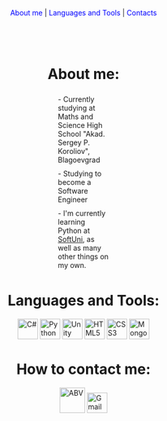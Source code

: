 <div style="display: flex;flex-flow: column wrap;align-items: center;">
    <header>
        <nav>
            <a href="#abt" style="display:inline;text-decoration:none;color:blue;" onMouseOver="this.style.color='red';this.style.border='1px solid red'" onMouseLeave="this.style.color='blue';this.style.border='none'">About me</a>
            <span> | </span>
            <a href="#langs" style="display:inline;text-decoration:none;color:blue;" onMouseOver="this.style.color='red';this.style.border='1px solid red'" onMouseLeave="this.style.color='blue';this.style.border='none'">Languages and Tools</a>
            <span> | </span>
            <a href="#contact" style="display:inline;text-decoration:none;color:blue;" onMouseOver="this.style.color='red';this.style.border='1px solid red'" onMouseLeave="this.style.color='blue';this.style.border='none'">Contacts</a>
        </nav>
    </header>
    <h1 id="abt">About me:</h1>
    <div id="abt-desc" style="display:flex;flex-wrap:wrap;align-items:center;width:20%;">
        <p style="margin-top:5px;margin-bottom:5px;">- Currently studying at Maths and Science High School "Akad. Sergey P. Koroliov", Blagoevgrad</p>
        <p style="margin-top:5px;margin-bottom:5px;">- Studying to become a Software Engineer</p>
        <p style="margin-top:5px;margin-bottom:5px;">- I'm currently learning Python at <a href="https://softuni.bg/">SoftUni</a>, as well as many other things on my own.</p>
    </div>
    <h1 id="langs">Languages and Tools:</h1>
    <div style="list-style-type: none;">
        <img src="https://cdn.jsdelivr.net/gh/devicons/devicon/icons/csharp/csharp-original.svg" title="C#" alt="C#" style="width:40px;height:40px;" />
        <img src="https://cdn.jsdelivr.net/gh/devicons/devicon/icons/python/python-original-wordmark.svg" title="Python" alt="Python" style="width:40px;height:40px;" />
        <img src="https://cdn.jsdelivr.net/gh/devicons/devicon/icons/unity/unity-original.svg" title="Unity" alt="Unity" style="width:40px;height:40px;" />
        <img src="https://cdn.jsdelivr.net/gh/devicons/devicon/icons/html5/html5-original-wordmark.svg" title="HTML5" alt="HTML5" style="width:40px;height:40px;" />
        <img src="https://cdn.jsdelivr.net/gh/devicons/devicon/icons/css3/css3-original-wordmark.svg" title="CSS3" alt="CSS3" style="width:40px;height:40px;" />
        <img src="https://cdn.jsdelivr.net/gh/devicons/devicon/icons/mongodb/mongodb-original-wordmark.svg" title="MongoDB" alt="MongoDB" style="width:40px;height:40px;" />
    </div>
    <h1 id="contact">How to contact me:</h1>
    <div style="align-content:center">
        <a href="mailto::marcello_k@abv.bg"><img src="https://blog.abv.bg/wp-content/uploads/2009/2011/01/abv-logo.png" style="width:50px" alt="ABV" style="height:70px;" /></a>
        <a href="mailto::marcello30032005@gmail.com"><img src="https://th.bing.com/th?id=ODLS.5e7ae0d8-1132-4a2a-8aa8-cb76156d41b8&w=32&h=32&qlt=90&pcl=fffffa&o=6&pid=1.2" alt="Gmail" style="width:40px;height:40px;" /></a>
    </div>
    <footer></footer>
</div>
